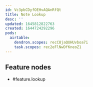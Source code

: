 ```yaml
---
id: Vc3pbCDyfOEHvAQAnRfQt
title: Note Lookup
desc: ''
updated: 1645812822763
created: 1644724292296
pods:
  airtable:
    dendron.scopes: recC8jaQUHUvboa7i
    task.scopes: rec2eFlNwDfKneoZ1
---
```


## Feature nodes

- #feature.lookup
